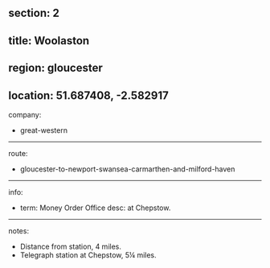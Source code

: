 section: 2
----
title: Woolaston
----
region: gloucester
----
location: 51.687408, -2.582917
----
company:
- great-western
----
route:
- gloucester-to-newport-swansea-carmarthen-and-milford-haven
----
info:
- term: Money Order Office
  desc: at Chepstow.
----
notes:
- Distance from station, 4 miles.
- Telegraph station at Chepstow, 5¼ miles.

